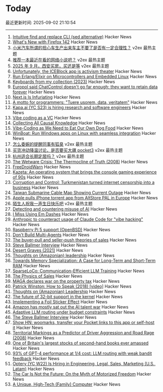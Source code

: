 # Today

最近更新时间: 2025-09-02 21:10:54

--- 
1. [Intuitive find and replace CLI (sed alternative)](https://github.com/chmln/sd) Hacker News
2. [What's New with Firefox 142](https://www.mozilla.org/en-US/firefox/142.0.1/whatsnew/?oldversion=139.0.4&utm_medium=firefox-desktop&utm_source=update&utm_campaign=142) Hacker News
3. [小米汽车所谓的担心车生产出来车主不要了是否有一定合理性？](https://www.v2ex.com/t/1156503) v2ex 最热主题
4. [推荐一本最近在看的网络小说吧？](https://www.v2ex.com/t/1156494) v2ex 最热主题
5. [2025 年 9 月，西安买房，买还是等](https://www.v2ex.com/t/1156468) v2ex 最热主题
6. [Unfortunately, the ICEBlock app is activism theater](https://micahflee.com/unfortunately-the-iceblock-app-is-activism-theater/) Hacker News
7. [Run Erlang/Elixir on Microcontrollers and Embedded Linux](https://www.grisp.org/software) Hacker News
8. [Keyboards from my collection (2023)](https://aresluna.org/50-keyboards-from-my-collection/) Hacker News
9. [Europol said ChatControl doesn't go far enough; they want to retain data forever](https://old.reddit.com/r/europe/comments/1n6cjw1/europol_said_chat_control_doesnt_go_far_enough/) Hacker News
10. [Next.js Is Infuriating](https://blog.meca.sh/3lxoty3shjc2z) Hacker News
11. [A motto for programmers: "Tuere usorem, data, veritatem"](https://koas.dev/a-motto-for-programming/) Hacker News
12. [Kapa.ai (YC S23) is hiring research and software engineers](https://www.ycombinator.com/companies/kapa-ai/jobs) Hacker News
13. [Vibe coding as a VC](https://kevinkuipers.substack.com/p/vc-for-vibe-coding-a-fresh-new-start) Hacker News
14. [Collecting All Causal Knowledge](https://causenet.org/) Hacker News
15. [Vibe-Coding as We Need to Eat Our Own Dog Food](https://kevinkuipers.substack.com/p/vc-for-vibe-coding-a-fresh-new-start) Hacker News
16. [WinBoat: Run Windows apps on Linux with seamless integration](https://github.com/TibixDev/winboat) Hacker News
17. [怎么委婉的提醒同事有狐臭](https://www.v2ex.com/t/1156474) v2ex 最热主题
18. [买货冲动降温讨论，是否要买大疆 pocket3](https://www.v2ex.com/t/1156459) v2ex 最热主题
19. [杭州适合长期定居吗？](https://www.v2ex.com/t/1156457) v2ex 最热主题
20. [The Wetware Crisis: The Thermocline of Truth (2008)](https://brucefwebster.com/2008/04/15/the-wetware-crisis-the-themocline-of-truth/) Hacker News
21. [FreeDroidWarn](https://github.com/woheller69/FreeDroidWarn) Hacker News
22. [Kazeta: An operating system that brings the console gaming experience of 90s](https://kazeta.org/) Hacker News
23. [Corruption and Control: Turkmenistan turned internet censorship into a business](https://blog.torproject.org/Corruption-Control-Turkmenistan-internet-censorship-business/) Hacker News
24. [Taiwan Submarine Cable Map Showing Current Outage](https://smc.peering.tw/) Hacker News
25. [Apple pulls iPhone torrent app from AltStore PAL in Europe](https://www.theverge.com/news/767344/apple-removes-itorrent-altstore-pal-ios-marketplace) Hacker News
26. [陌生人祝我一声生日快乐吧](https://www.v2ex.com/t/1156452) v2ex 最热主题
27. [Detecting and countering misuse of AI](https://www.anthropic.com/news/detecting-countering-misuse-aug-2025) Hacker News
28. [I Miss Using Em Dashes](https://bassi.li/articles/i-miss-using-em-dashes) Hacker News
29. [Anthropic to counteract usage of Claude Code for "vibe hacking"](https://www.anthropic.com/news/detecting-countering-misuse-aug-2025) Hacker News
30. [Raspberry Pi 5 support (OpenBSD)](https://marc.info/?l=openbsd-cvs&m=175675287220070&w=2) Hacker News
31. [Don't Build Multi-Agents](https://cognition.ai/blog/dont-build-multi-agents) Hacker News
32. [The buyer-pull and seller-push theories of sales](https://howtogrow.substack.com/p/the-physics-of-sales) Hacker News
33. [Steve Ballmer Interview](https://www.acquired.fm/episodes/the-steve-ballmer-interview) Hacker News
34. [Desert Graves (2021)](https://www.desertmountaineer.com/2021/08/06/graves/) Hacker News
35. [Thoughts on (Amazonian) leadership](https://www.daemonology.net/blog/2025-09-01-Thoughts-on-Amazonian-Leadership.html) Hacker News
36. [Towards Memory Specialization: A Case for Long-Term and Short-Term RAM](https://arxiv.org/abs/2508.02992) Hacker News
37. [SparseLoCo: Communication-Efficient LLM Training](https://arxiv.org/abs/2508.15706) Hacker News
38. [The Physics of Sales](https://howtogrow.substack.com/p/the-physics-of-sales) Hacker News
39. [MAGA declares war on the property tax](https://www.urbanproxima.com/p/maga-declares-war-on-the-property) Hacker News
40. [Patrick Winston: How to Speak (2018) [video]](https://www.youtube.com/watch?v=Unzc731iCUY) Hacker News
41. [Thoughts on (Amazonian) Leadership](https://www.daemonology.net/blog/2025-09-01-Thoughts-on-Amazonian-Leadership.html) Hacker News
42. [The future of 32-bit support in the kernel](https://lwn.net/SubscriberLink/1035727/4837b0d3dccf1cbb/) Hacker News
43. [Implementing a Foil Sticker Effect](https://www.4rknova.com/blog/2025/08/30/foil-sticker) Hacker News
44. [Amazon has mostly sat out the AI talent war](https://www.businessinsider.com/amazon-ai-talent-wars-internal-document-2025-8) Hacker News
45. [Adaptive LLM routing under budget constraints](https://arxiv.org/abs/2508.21141) Hacker News
46. [The Steve Ballmer Interview](https://www.acquired.fm/episodes/the-steve-ballmer-interview) Hacker News
47. [Show HN: woomarks, transfer your Pocket links to this app or self-host it](https://woomarks.com) Hacker News
48. [Territorial Markings as a Predictor of Driver Aggression and Road Rage (2008)](https://onlinelibrary.wiley.com/doi/abs/10.1111/j.1559-1816.2008.00364.x?prevSearch=allfield%3A%28szlemko%29) Hacker News
49. [One of Britain's largest stocks of second-hand books ever amassed](https://www.worldofinteriors.com/story/richard-axe-second-hand-books-yorkshire) Hacker News
50. [93% of GPT-4 performance at 1/4 cost: LLM routing with weak bandit feedback](https://arxiv.org/abs/2508.21141) Hacker News
51. [Optery (YC W22) Is Hiring in Engineering, Legal, Sales, Marketing (U.S., Latam)](https://www.optery.com/careers/) Hacker News
52. [The Car Is Not the Future: On the Myth of Motorized Freedom](https://blog.scaramuzza.me/articles/the_car_is_not_the_future.html) Hacker News
53. [A Unique, High-Tech (Family) Computer](https://nicole.express/2025/a-computer-in-your-home.html) Hacker News
